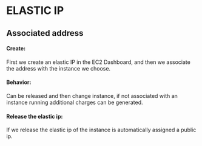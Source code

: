 # ELASTIC IP
## Associated address
#### Create:

First we create an elastic IP in the EC2 Dashboard, and then we associate the address with the instance we choose.

#### Behavior:

Can be released and then change instance, if not associated with an instance running additional charges can be generated.

#### Release the elastic ip:

If we release the elastic ip of the instance is automatically assigned a public ip.
